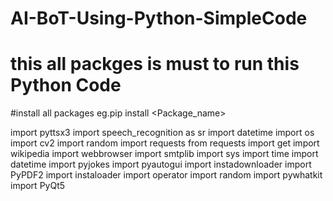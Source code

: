 # AI-BoT-Using-Python-SimpleCode
# this all packges is must to run this Python Code
#install all packages  eg.pip install <Package_name>

import pyttsx3
import speech_recognition as sr
import datetime
import os
import cv2
import random
import requests 
from requests import get
import wikipedia
import webbrowser
import smtplib
import sys
import time
import datetime
import pyjokes
import pyautogui
import instadownloader
import PyPDF2
import instaloader
import operator
import random
import pywhatkit
import PyQt5
